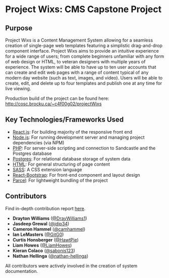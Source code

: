# Project Wixs: CMS Capstone Project

## Purpose

Project Wixs is a Content Management System allowing for a seamless creation of single-page web templates featuring a simplistic drag-and-drop component interface. Project Wixs aims to provide an intuitive experience for a wide range of users; from complete beginners unfamiliar with any form of web design or HTML, to veteran designers with multiple years of experience. The system will be able to have up to ten user accounts that can create and edit web pages with a range of content typical of any modern day website (such as text, images, and video). Users will be able to create, edit, and delete up to four templates and publish one at any time for live viewing.

Production build of the project can be found here: http://cosc.brocku.ca/~c4f00g02/projectWixs

## Key Technologies/Frameworks Used

- [React.js](https://reactjs.org/): For building majority of the responsive front end
- [Node.js](https://nodejs.org/en/): For running development server and managing project dependencies (via NPM)
- [PHP](https://www.php.net/): For server-side scripting and connection to Sandcastle and the Postgres database
- [Postgres](https://www.postgresql.org/): For relational database storage of system data
- [HTML](https://developer.mozilla.org/en-US/docs/Web/HTML): For general structuring of page content
- [SASS](https://sass-lang.com/): A CSS extension language
- [React-Bootstrap](https://react-bootstrap.github.io/): For front-end component and layout design
- [Parcel](https://parceljs.org/): For lightweight bundling of the project

## Contributors

Find in-depth contribution report [here](https://github.com/DrayWilliams1/ProjectWixs/graphs/contributors).

- **Drayton Williams** ([@DrayWilliams1](https://github.com/DrayWilliams1))
- **Jasdeep Grewal** ([@jdip34](https://github.com/jdip34))
- **Cameron Hammel** ([@camhammel](https://github.com/camhammel))
- **Ian LeMasters** ([@GitG0](https://github.com/GitG0))
- **Curtis Honsberger** ([@HawtPie](https://github.com/HawtPie))
- **Liam Howes** ([@LiamHowes](https://github.com/LiamHowes))
- **Kieran Colaco** ([@sabonis123](https://github.com/sabonis123))
- **Nathan Hellinga** ([@nathan-hellinga](https://github.com/nathan-hellinga))

All contributors were actively involved in the creation of system documentation.
